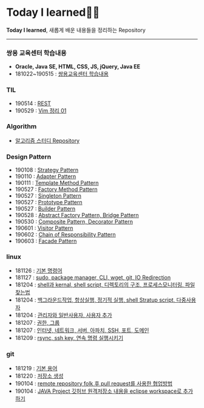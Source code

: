 # Today I learned✍🏼

**Today I learned**, 새롭게 배운 내용들을 정리하는 Repository

---

### 쌍용 교육센터 학습내용
- **Oracle, Java SE, HTML, CSS, JS, jQuery, Java EE**
- 181022~190515 : [쌍용교육센터 학습내용 ](https://github.com/younggeun0/SSangYoung)

### TIL

- 190514 : [REST](https://younggeun0.github.io/TIL-REST/) 
- 190529 : [Vim 정리 01](https://younggeun0.github.io/TIL-VIM-01/)

### Algorithm

- [알고리즘 스터디 Repository](https://github.com/younggeun0/algorithm_study)

### Design Pattern

- 190108 : [Strategy Pattern](https://github.com/younggeun0/TIL/blob/master/designPattern/dp01.md)
- 190110 : [Adapter Pattern](https://github.com/younggeun0/TIL/blob/master/designPattern/dp02.md)
- 190111 : [Template Method Pattern](https://github.com/younggeun0/TIL/blob/master/designPattern/dp03.md)
- 190527 : [Factory Method Pattern](https://github.com/younggeun0/TIL/blob/master/designPattern/dp04.md)
- 190527 : [Singleton Pattern](https://github.com/younggeun0/TIL/blob/master/designPattern/dp05.md)
- 190527 : [Prototype Pattern](https://github.com/younggeun0/TIL/blob/master/designPattern/dp06.md)
- 190527 : [Builder Pattern](https://github.com/younggeun0/TIL/blob/master/designPattern/dp07.md)
- 190528 : [Abstract Factory Pattern, Bridge Pattern](https://github.com/younggeun0/TIL/blob/master/designPattern/dp08.md)
- 190530 : [Composite Pattern, Decorator Pattern](https://github.com/younggeun0/TIL/blob/master/designPattern/dp09.md)
- 190601 : [Visitor Pattern](https://github.com/younggeun0/TIL/blob/master/designPattern/dp10.md)
- 190602 : [Chain of Responsibility Pattern](https://github.com/younggeun0/TIL/blob/master/designPattern/dp11.md)
- 190603 : [Facade Pattern](https://github.com/younggeun0/TIL/blob/master/designPattern/dp12.md)

### linux 

- 181126 : [기본 명령어](https://github.com/younggeun0/TIL/blob/master/linux/%EC%83%9D%ED%99%9C%EC%BD%94%EB%94%A9%20%EA%B0%95%EC%9D%98/linux%2001.md)
- 181127 : [sudo, package manager, CLI, wget, git, IO Redirection](https://github.com/younggeun0/TIL/blob/master/linux/%EC%83%9D%ED%99%9C%EC%BD%94%EB%94%A9%20%EA%B0%95%EC%9D%98/linux%2002.md)
- 181204 : [shell과 kernal, shell script, 디렉토리의 구조, 프로세스모니터링, 파일 찾는법](https://github.com/younggeun0/TIL/blob/master/linux/%EC%83%9D%ED%99%9C%EC%BD%94%EB%94%A9%20%EA%B0%95%EC%9D%98/linux%2003.md)
- 181204 : [백그라운드작업, 항상실행, 정기적 실행, shell Stratup script, 다중사용자](https://github.com/younggeun0/TIL/blob/master/linux/%EC%83%9D%ED%99%9C%EC%BD%94%EB%94%A9%20%EA%B0%95%EC%9D%98/linux%2004.md)
- 181204 : [관리자와 일반사용자, 사용자 추가](https://github.com/younggeun0/TIL/blob/master/linux/%EC%83%9D%ED%99%9C%EC%BD%94%EB%94%A9%20%EA%B0%95%EC%9D%98/linux%2005.md)
- 181207 : [권한, 그룹](https://github.com/younggeun0/TIL/blob/master/linux/%EC%83%9D%ED%99%9C%EC%BD%94%EB%94%A9%20%EA%B0%95%EC%9D%98/linux%2006.md)
- 181207 : [인터넷, 네트워크, 서버, 아파치, SSH, 포트, 도메인](https://github.com/younggeun0/TIL/blob/master/linux/%EC%83%9D%ED%99%9C%EC%BD%94%EB%94%A9%20%EA%B0%95%EC%9D%98/linux%2007.md)
- 181209 : [rsync, ssh key, 연속 명령 실행시키기](https://github.com/younggeun0/TIL/blob/master/linux/%EC%83%9D%ED%99%9C%EC%BD%94%EB%94%A9%20%EA%B0%95%EC%9D%98/linux%2008.md)

### git 

- 181219 : [기본 용어](https://github.com/younggeun0/TIL/blob/master/git/basic/git01.md)
- 181220 : [저장소 생성](https://github.com/younggeun0/TIL/blob/master/git/basic/git02.md)
- 190104 : [remote repository folk 후 pull request를 사용한 협업방법](https://github.com/younggeun0/TIL/blob/master/git/basic/git03.md)
- 190104 : [JAVA Project 깃허브 원격저장소 내용을 eclipse workspace로 추가하기](https://github.com/younggeun0/TIL/blob/master/git/basic/git04.md)
